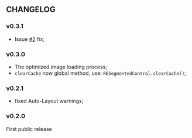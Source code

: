 ## CHANGELOG

### v0.3.1

- Issue [#2](https://github.com/sh-khashimov/RESegmentedControl/issues/2) fix;

### v0.3.0
- The optimized image loading process;
- `clearCache` now global method, use: `RESegmentedControl.clearCache()`;

### v0.2.1
- fixed Auto-Layout warnings;

### v0.2.0

First public release
